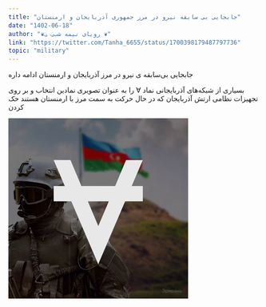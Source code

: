```yaml
---
title: "جابجایی بی سابقه نیرو در مرز جمهوری آذربایجان و ارمنستان"
date: "1402-06-18"
author: "❦ུ رویای نیمه شبུ ❦"
link: "https://twitter.com/Tanha_6655/status/1700398179487797736"
topic: "military"
---
```


جابجایی بی‌سابقه‌ ی نیرو در مرز آذربایجان و ارمنستان ادامه داره

بسیاری از شبکه‌های آذربایجانی نماد ∀ را به عنوان تصویری نمادین انتخاب و بر روی تجهیزات نظامی ارتش آذربایجان که در حال حرکت به سمت مرز با ارمنستان هستند حک کردن

![جابجایی بی سابقه نیرو در مرز جمهوری آذربایجان و ارمنستان](./Azarbaijan-armanestan-jang.jpg)
